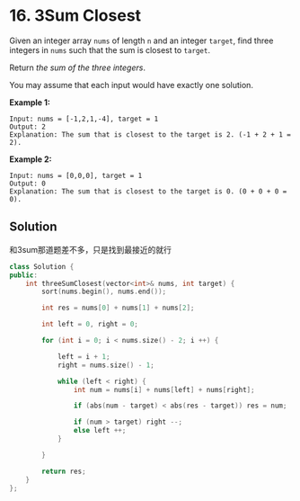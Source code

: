 # 16. 3Sum Closest

Given an integer array `nums` of length `n` and an integer `target`, find three integers in `nums` such that the sum is closest to `target`.

Return *the sum of the three integers*.

You may assume that each input would have exactly one solution.

 

**Example 1:**

```
Input: nums = [-1,2,1,-4], target = 1
Output: 2
Explanation: The sum that is closest to the target is 2. (-1 + 2 + 1 = 2).
```

**Example 2:**

```
Input: nums = [0,0,0], target = 1
Output: 0
Explanation: The sum that is closest to the target is 0. (0 + 0 + 0 = 0).
```

## Solution

和3sum那道题差不多，只是找到最接近的就行

```c++
class Solution {
public:
    int threeSumClosest(vector<int>& nums, int target) {
        sort(nums.begin(), nums.end());

        int res = nums[0] + nums[1] + nums[2];

        int left = 0, right = 0;

        for (int i = 0; i < nums.size() - 2; i ++) {

            left = i + 1;
            right = nums.size() - 1;

            while (left < right) {
                int num = nums[i] + nums[left] + nums[right];

                if (abs(num - target) < abs(res - target)) res = num;

                if (num > target) right --;
                else left ++;
            }

        }

        return res;
    }
};
```
